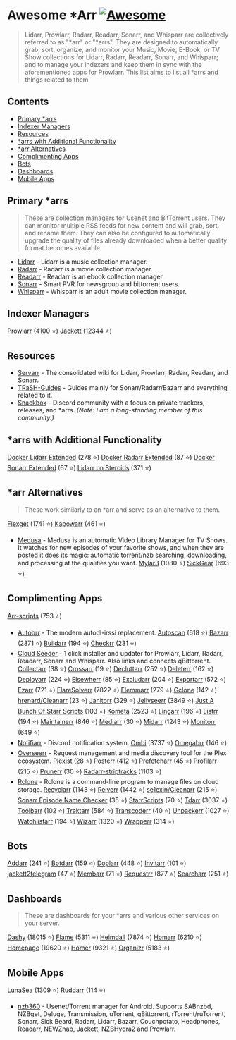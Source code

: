 # Awesome *Arr [![Awesome](https://awesome.re/badge.svg)](https://awesome.re)

> Lidarr, Prowlarr, Radarr, Readarr, Sonarr, and Whisparr are collectively referred to as "*arr" or "*arrs". They are designed to automatically grab, sort, organize, and monitor your Music, Movie, E-Book, or TV Show collections for Lidarr, Radarr, Readarr, Sonarr, and Whisparr; and to manage your indexers and keep them in sync with the aforementioned apps for Prowlarr. This list aims to list all *arrs and things related to them

## Contents

- [Primary \*arrs](#primary-arrs)
- [Indexer Managers](#indexer-managers)
- [Resources](#resources)
- [\*arrs with Additional Functionality](#arrs-with-additional-functionality)
- [\*arr Alternatives](#arr-alternatives)
- [Complimenting Apps](#complimenting-apps)
- [Bots](#bots)
- [Dashboards](#dashboards)
- [Mobile Apps](#mobile-apps)

## Primary *arrs

> These are collection managers for Usenet and BitTorrent users. They can monitor multiple RSS feeds for new content and will grab, sort, and rename them. They can also be configured to automatically upgrade the quality of files already downloaded when a better quality format becomes available.

- [Lidarr](https://lidarr.audio/) - Lidarr is a music collection manager.
- [Radarr](https://radarr.video/) - Radarr is a movie collection manager.
- [Readarr](https://readarr.com/) - Readarr is an ebook collection manager.
- [Sonarr](https://sonarr.tv/) - Smart PVR for newsgroup and bittorrent users.
- [Whisparr](https://whisparr.com/) - Whisparr is an adult movie collection manager.

## Indexer Managers

[Prowlarr](https://github.com/prowlarr/prowlarr) (4100 ⭐)
[Jackett](https://github.com/Jackett/Jackett) (12344 ⭐)

## Resources

- [Servarr](https://wiki.servarr.com/) -  The consolidated wiki for Lidarr, Prowlarr, Radarr, Readarr, and Sonarr.
- [TRaSH-Guides](https://trash-guides.info/) - Guides mainly for Sonarr/Radarr/Bazarr and everything related to it.
- [Snackbox](https://discord.gg/snackbox) - Discord community with a focus on private trackers, releases, and \*arrs. *(Note: I am a long-standing member of this community.)*

## *arrs with Additional Functionality

[Docker Lidarr Extended](https://github.com/RandomNinjaAtk/docker-lidarr-extended) (278 ⭐)
[Docker Radarr Extended](https://github.com/RandomNinjaAtk/docker-radarr-extended) (87 ⭐)
[Docker Sonarr Extended](https://github.com/RandomNinjaAtk/docker-sonarr-extended) (67 ⭐)
[Lidarr on Steroids](https://github.com/youegraillot/lidarr-on-steroids) (371 ⭐)

## *arr Alternatives

> These work similarly to an *arr and serve as an alternative to them.

[Flexget](https://github.com/Flexget/Flexget) (1741 ⭐)
[Kapowarr](https://github.com/Casvt/Kapowarr) (461 ⭐)
- [Medusa](https://pymedusa.com/) - Medusa is an automatic Video Library Manager for TV Shows. It watches for new episodes of your favorite shows, and when they are posted it does its magic: automatic torrent/nzb searching, downloading, and processing at the qualities you want.
[Mylar3](https://github.com/mylar3/mylar3) (1080 ⭐)
[SickGear](https://github.com/SickGear/SickGear) (693 ⭐)

## Complimenting Apps

[Arr-scripts](https://github.com/RandomNinjaAtk/arr-scripts) (753 ⭐)
- [Autobrr](https://autobrr.com/) - The modern autodl-irssi replacement.
[Autoscan](https://github.com/Cloudbox/autoscan) (618 ⭐)
[Bazarr](https://github.com/morpheus65535/bazarr) (2871 ⭐)
[Buildarr](https://github.com/buildarr/buildarr) (194 ⭐)
[Checkrr](https://github.com/aetaric/checkrr) (231 ⭐)
- [Cloud Seeder](https://ipv6.rs/cloudseeder) - 1 click installer and updater for Prowlarr, Lidarr, Radarr, Readarr, Sonarr and Whisparr. Also links and connects qBittorrent.
[Collectarr](https://github.com/RiffSphere/Collectarr) (38 ⭐)
[Crossarr](https://github.com/TMD20/crossarr) (19 ⭐)
[Decluttarr](https://github.com/ManiMatter/decluttarr) (252 ⭐)
[Deleterr](https://github.com/rfsbraz/deleterr) (162 ⭐)
[Deployarr](https://github.com/anandslab/deployarr) (224 ⭐)
[Elsewherr](https://github.com/Adman1020/Elsewherr) (85 ⭐)
[Excludarr](https://github.com/haijeploeg/excludarr) (204 ⭐)
[Exportarr](https://github.com/onedr0p/exportarr) (572 ⭐)
[Ezarr](https://github.com/Luctia/ezarr) (721 ⭐)
[FlareSolverr](https://github.com/FlareSolverr/FlareSolverr) (7822 ⭐)
[Flemmarr](https://github.com/Flemmarr/Flemmarr) (279 ⭐)
[Gclone](https://github.com/l3v11/gclone) (142 ⭐)
[hrenard/Cleanarr](https://github.com/hrenard/cleanarr/) (23 ⭐)
[Janitorr](https://github.com/Schaka/janitorr) (329 ⭐)
[Jellyseerr](https://github.com/Fallenbagel/jellyseerr) (3849 ⭐)
[Just A Bunch Of Starr Scripts](https://github.com/angrycuban13/Just-A-Bunch-Of-Starr-Scripts) (103 ⭐)
[Kometa](https://github.com/Kometa-Team/Kometa) (2523 ⭐)
[Lingarr](https://github.com/lingarr-translate/lingarr) (196 ⭐)
[Listrr](https://github.com/TheUltimateC0der/Listrr) (194 ⭐)
[Maintainerr](https://github.com/jorenn92/Maintainerr) (846 ⭐)
[Mediarr](https://github.com/l3uddz/mediarr) (30 ⭐)
[Midarr](https://github.com/midarrlabs/midarr-server) (1243 ⭐)
[Monitorr](https://github.com/Monitorr/Monitorr) (649 ⭐)
- [Notifiarr](https://notifiarr.com/) - Discord notification system.
[Ombi](https://github.com/Ombi-app/Ombi) (3737 ⭐)
[Omegabrr](https://github.com/autobrr/omegabrr) (146 ⭐)
- [Overseerr](https://overseerr.dev/) - Request management and media discovery tool for the Plex ecosystem.
[Plexist](https://github.com/Gyarbij/Plexist) (28 ⭐)
[Posterr](https://github.com/petersem/posterr) (412 ⭐)
[Prefetcharr](https://github.com/p-hueber/prefetcharr) (45 ⭐)
[Profilarr](https://github.com/santiagosayshey/Profilarr) (215 ⭐)
[Prunerr](https://github.com/rpatterson/prunerr) (30 ⭐)
[Radarr-striptracks](https://github.com/linuxserver/docker-mods/tree/radarr-striptracks) (1103 ⭐)
- [Rclone](https://rclone.org/) - Rclone is a command-line program to manage files on cloud storage.
[Recyclarr](https://github.com/recyclarr/recyclarr) (1143 ⭐)
[Reiverr](https://github.com/aleksilassila/reiverr) (1442 ⭐)
[se1exin/Cleanarr](https://github.com/se1exin/Cleanarr) (215 ⭐)
[Sonarr Episode Name Checker](https://github.com/tronyx/sonarr-episode-name-checker) (35 ⭐)
[StarrScripts](https://github.com/bakerboy448/StarrScripts) (70 ⭐)
[Tdarr](https://github.com/HaveAGitGat/Tdarr) (3037 ⭐)
[Toolbarr](https://github.com/Notifiarr/toolbarr) (102 ⭐)
[Traktarr](https://github.com/l3uddz/traktarr) (584 ⭐)
[Transcoderr](https://github.com/drkno/transcoderr) (40 ⭐)
[Unpackerr](https://github.com/davidnewhall/unpackerr) (1027 ⭐)
[Watchlistarr](https://github.com/nylonee/watchlistarr) (194 ⭐)
[Wizarr](https://github.com/Wizarrrr/wizarr) (1320 ⭐)
[Wrapperr](https://github.com/aunefyren/wrapperr) (314 ⭐)

## Bots

[Addarr](https://github.com/Waterboy1602/Addarr) (241 ⭐)
[Botdarr](https://github.com/shayaantx/botdarr) (159 ⭐)
[Doplarr](https://github.com/kiranshila/Doplarr) (448 ⭐)
[Invitarr](https://github.com/Sleepingpirates/Invitarr) (101 ⭐)
[jackett2telegram](https://github.com/danimart1991/jackett2telegram) (47 ⭐)
[Membarr](https://github.com/Yoruio/Membarr) (71 ⭐)
[Requestrr](https://github.com/darkalfx/requestrr) (877 ⭐)
[Searcharr](https://github.com/toddrob99/searcharr) (251 ⭐)

## Dashboards

> These are dashboards for your *arrs and various other services on your server.

[Dashy](https://github.com/Lissy93/dashy) (18015 ⭐)
[Flame](https://github.com/pawelmalak/flame) (5311 ⭐)
[Heimdall](https://github.com/linuxserver/Heimdall) (7874 ⭐)
[Homarr](https://github.com/ajnart/homarr) (6210 ⭐)
[Homepage](https://github.com/benphelps/homepage) (19620 ⭐)
[Homer](https://github.com/bastienwirtz/homer) (9321 ⭐)
[Organizr](https://github.com/causefx/Organizr) (5183 ⭐)

## Mobile Apps

[LunaSea](https://github.com/JagandeepBrar/LunaSea) (1309 ⭐)
[Ruddarr](https://github.com/ruddarr/app) (114 ⭐)
- [nzb360](https://nzb360.com/) - Usenet/Torrent manager for Android. Supports SABnzbd, NZBget, Deluge, Transmission, uTorrent, qBittorrent, rTorrent/ruTorrent, Sonarr, Sick Beard, Radarr, Lidarr, Bazarr, Couchpotato, Headphones, Readarr, NEWZnab, Jackett, NZBHydra2 and Prowlarr.